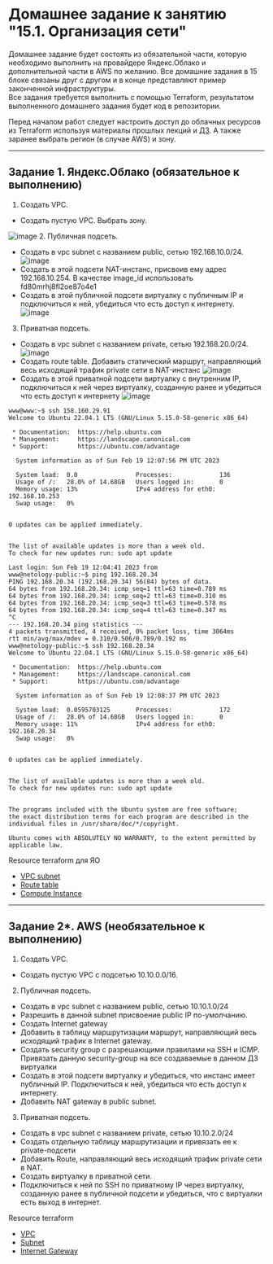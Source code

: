 # Домашнее задание к занятию "15.1. Организация сети"

Домашнее задание будет состоять из обязательной части, которую необходимо выполнить на провайдере Яндекс.Облако и дополнительной части в AWS по желанию. Все домашние задания в 15 блоке связаны друг с другом и в конце представляют пример законченной инфраструктуры.  
Все задания требуется выполнить с помощью Terraform, результатом выполненного домашнего задания будет код в репозитории. 

Перед началом работ следует настроить доступ до облачных ресурсов из Terraform используя материалы прошлых лекций и [ДЗ](https://github.com/netology-code/virt-homeworks/tree/master/07-terraform-02-syntax ). А также заранее выбрать регион (в случае AWS) и зону.

---
## Задание 1. Яндекс.Облако (обязательное к выполнению)

1. Создать VPC.
- Создать пустую VPC. Выбрать зону.

![image](https://user-images.githubusercontent.com/40559167/219947164-09d21675-f803-4e11-a213-82971ad5afca.png)
2. Публичная подсеть.
- Создать в vpc subnet с названием public, сетью 192.168.10.0/24.
![image](https://user-images.githubusercontent.com/40559167/219947184-65a87404-184e-4c97-9e09-206af56742c8.png)
- Создать в этой подсети NAT-инстанс, присвоив ему адрес 192.168.10.254. В качестве image_id использовать fd80mrhj8fl2oe87o4e1
- Создать в этой публичной подсети виртуалку с публичным IP и подключиться к ней, убедиться что есть доступ к интернету.
![image](https://user-images.githubusercontent.com/40559167/219947261-f6b90b0e-170b-4b76-ad91-ecb76d21dc44.png)
3. Приватная подсеть.
- Создать в vpc subnet с названием private, сетью 192.168.20.0/24.
![image](https://user-images.githubusercontent.com/40559167/219947276-96b1f095-aa31-45aa-9582-2a3c6d4cc756.png)
- Создать route table. Добавить статический маршрут, направляющий весь исходящий трафик private сети в NAT-инстанс
![image](https://user-images.githubusercontent.com/40559167/219947336-5885a089-b90f-4444-b170-bb89fba6afad.png)
- Создать в этой приватной подсети виртуалку с внутренним IP, подключиться к ней через виртуалку, созданную ранее и убедиться что есть доступ к интернету
![image](https://user-images.githubusercontent.com/40559167/219947308-24e4cc41-5fb3-49cf-8eed-3335b48b6ff4.png)
```
www@www:~$ ssh 158.160.29.91
Welcome to Ubuntu 22.04.1 LTS (GNU/Linux 5.15.0-58-generic x86_64)

 * Documentation:  https://help.ubuntu.com
 * Management:     https://landscape.canonical.com
 * Support:        https://ubuntu.com/advantage

  System information as of Sun Feb 19 12:07:56 PM UTC 2023

  System load:  0.0                Processes:             136
  Usage of /:   28.0% of 14.68GB   Users logged in:       0
  Memory usage: 13%                IPv4 address for eth0: 192.168.10.253
  Swap usage:   0%


0 updates can be applied immediately.


The list of available updates is more than a week old.
To check for new updates run: sudo apt update

Last login: Sun Feb 19 12:04:41 2023 from 
www@netology-public:~$ ping 192.168.20.34
PING 192.168.20.34 (192.168.20.34) 56(84) bytes of data.
64 bytes from 192.168.20.34: icmp_seq=1 ttl=63 time=0.789 ms
64 bytes from 192.168.20.34: icmp_seq=2 ttl=63 time=0.310 ms
64 bytes from 192.168.20.34: icmp_seq=3 ttl=63 time=0.578 ms
64 bytes from 192.168.20.34: icmp_seq=4 ttl=63 time=0.347 ms
^C
--- 192.168.20.34 ping statistics ---
4 packets transmitted, 4 received, 0% packet loss, time 3064ms
rtt min/avg/max/mdev = 0.310/0.506/0.789/0.192 ms
www@netology-public:~$ ssh 192.168.20.34
Welcome to Ubuntu 22.04.1 LTS (GNU/Linux 5.15.0-58-generic x86_64)

 * Documentation:  https://help.ubuntu.com
 * Management:     https://landscape.canonical.com
 * Support:        https://ubuntu.com/advantage

  System information as of Sun Feb 19 12:08:37 PM UTC 2023

  System load:  0.0595703125       Processes:             172
  Usage of /:   28.0% of 14.68GB   Users logged in:       0
  Memory usage: 11%                IPv4 address for eth0: 192.168.20.34
  Swap usage:   0%


0 updates can be applied immediately.


The list of available updates is more than a week old.
To check for new updates run: sudo apt update


The programs included with the Ubuntu system are free software;
the exact distribution terms for each program are described in the
individual files in /usr/share/doc/*/copyright.

Ubuntu comes with ABSOLUTELY NO WARRANTY, to the extent permitted by
applicable law.
```
Resource terraform для ЯО
- [VPC subnet](https://registry.terraform.io/providers/yandex-cloud/yandex/latest/docs/resources/vpc_subnet)
- [Route table](https://registry.terraform.io/providers/yandex-cloud/yandex/latest/docs/resources/vpc_route_table)
- [Compute Instance](https://registry.terraform.io/providers/yandex-cloud/yandex/latest/docs/resources/compute_instance)
---
## Задание 2*. AWS (необязательное к выполнению)

1. Создать VPC.
- Cоздать пустую VPC с подсетью 10.10.0.0/16.
2. Публичная подсеть.
- Создать в vpc subnet с названием public, сетью 10.10.1.0/24
- Разрешить в данной subnet присвоение public IP по-умолчанию. 
- Создать Internet gateway 
- Добавить в таблицу маршрутизации маршрут, направляющий весь исходящий трафик в Internet gateway.
- Создать security group с разрешающими правилами на SSH и ICMP. Привязать данную security-group на все создаваемые в данном ДЗ виртуалки
- Создать в этой подсети виртуалку и убедиться, что инстанс имеет публичный IP. Подключиться к ней, убедиться что есть доступ к интернету.
- Добавить NAT gateway в public subnet.
3. Приватная подсеть.
- Создать в vpc subnet с названием private, сетью 10.10.2.0/24
- Создать отдельную таблицу маршрутизации и привязать ее к private-подсети
- Добавить Route, направляющий весь исходящий трафик private сети в NAT.
- Создать виртуалку в приватной сети.
- Подключиться к ней по SSH по приватному IP через виртуалку, созданную ранее в публичной подсети и убедиться, что с виртуалки есть выход в интернет.

Resource terraform
- [VPC](https://registry.terraform.io/providers/hashicorp/aws/latest/docs/resources/vpc)
- [Subnet](https://registry.terraform.io/providers/hashicorp/aws/latest/docs/resources/subnet)
- [Internet Gateway](https://registry.terraform.io/providers/hashicorp/aws/latest/docs/resources/internet_gateway)
